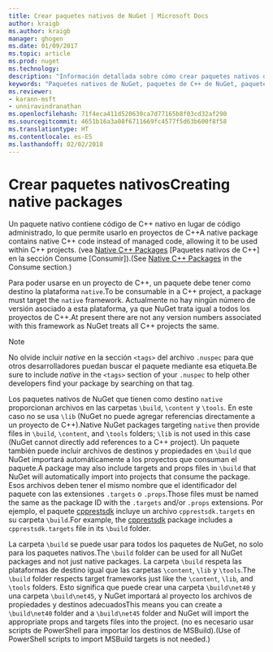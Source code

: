 ```yaml
---
title: Crear paquetes nativos de NuGet | Microsoft Docs
author: kraigb
ms.author: kraigb
manager: ghogen
ms.date: 01/09/2017
ms.topic: article
ms.prod: nuget
ms.technology: 
description: "Información detallada sobre cómo crear paquetes nativos de NuGet que contengan código de C++ en lugar de tener código administrado, para usarlos en proyectos de C++."
keywords: "Paquetes nativos de NuGet, paquetes de C++ de NuGet, paquetes de código nativo, destino de los proyectos de C++"
ms.reviewer:
- karann-msft
- unniravindranathan
ms.openlocfilehash: 71f4eca411d520630ca7d77165b8f03cd32af290
ms.sourcegitcommit: 4651b16a3a08f6711669fc4577f5d63b600f8f58
ms.translationtype: HT
ms.contentlocale: es-ES
ms.lasthandoff: 02/02/2018
---
```

# <a name="creating-native-packages"></a><span data-ttu-id="9e2cb-104">Crear paquetes nativos</span><span class="sxs-lookup"><span data-stu-id="9e2cb-104">Creating native packages</span></span>

<span data-ttu-id="9e2cb-105">Un paquete nativo contiene código de C++ nativo en lugar de código administrado, lo que permite usarlo en proyectos de C++</span><span class="sxs-lookup"><span data-stu-id="9e2cb-105">A native package contains native C++ code instead of managed code, allowing it to be used within C++ projects.</span></span> <span data-ttu-id="9e2cb-106">(vea [Native C++ Packages](../consume-packages/finding-and-choosing-packages.md#native-cpp-packages) [Paquetes nativos de C++] en la sección Consume [Consumir]).</span><span class="sxs-lookup"><span data-stu-id="9e2cb-106">(See [Native C++ Packages](../consume-packages/finding-and-choosing-packages.md#native-cpp-packages) in the Consume section.)</span></span>

<span data-ttu-id="9e2cb-107">Para poder usarse en un proyecto de C++, un paquete debe tener como destino la plataforma `native`.</span><span class="sxs-lookup"><span data-stu-id="9e2cb-107">To be consumable in a C++ project, a package must target the `native` framework.</span></span> <span data-ttu-id="9e2cb-108">Actualmente no hay ningún número de versión asociado a esta plataforma, ya que NuGet trata igual a todos los proyectos de C++.</span><span class="sxs-lookup"><span data-stu-id="9e2cb-108">At present there are not any version numbers associated with this framework as NuGet treats all C++ projects the same.</span></span>

> [!Note]
> <span data-ttu-id="9e2cb-109">No olvide incluir *native* en la sección `<tags>` del archivo `.nuspec` para que otros desarrolladores puedan buscar el paquete mediante esa etiqueta.</span><span class="sxs-lookup"><span data-stu-id="9e2cb-109">Be sure to include *native* in the `<tags>` section of your `.nuspec` to help other developers find your package by searching on that tag.</span></span>

<span data-ttu-id="9e2cb-110">Los paquetes nativos de NuGet que tienen como destino `native` proporcionan archivos en las carpetas `\build`, `\content` y `\tools`. En este caso no se usa `\lib` (NuGet no puede agregar referencias directamente a un proyecto de C++).</span><span class="sxs-lookup"><span data-stu-id="9e2cb-110">Native NuGet packages targeting `native` then provide files in `\build`, `\content`, and `\tools` folders; `\lib` is not used in this case (NuGet cannot directly add references to a C++ project).</span></span> <span data-ttu-id="9e2cb-111">Un paquete también puede incluir archivos de destinos y propiedades en `\build` que NuGet importará automáticamente a los proyectos que consuman el paquete.</span><span class="sxs-lookup"><span data-stu-id="9e2cb-111">A package may also include targets and props files in `\build` that NuGet will automatically import into projects that consume the package.</span></span> <span data-ttu-id="9e2cb-112">Esos archivos deben tener el mismo nombre que el identificador del paquete con las extensiones `.targets` o `.props`.</span><span class="sxs-lookup"><span data-stu-id="9e2cb-112">Those files must be named the same as the package ID with the `.targets` and/or `.props` extensions.</span></span> <span data-ttu-id="9e2cb-113">Por ejemplo, el paquete [cpprestsdk](https://nuget.org/packages/cpprestsdk/) incluye un archivo `cpprestsdk.targets` en su carpeta `\build`.</span><span class="sxs-lookup"><span data-stu-id="9e2cb-113">For example, the [cpprestsdk](https://nuget.org/packages/cpprestsdk/) package includes a `cpprestsdk.targets` file in its `\build` folder.</span></span>

<span data-ttu-id="9e2cb-114">La carpeta `\build` se puede usar para todos los paquetes de NuGet, no solo para los paquetes nativos.</span><span class="sxs-lookup"><span data-stu-id="9e2cb-114">The `\build` folder can be used for all NuGet packages and not just native packages.</span></span> <span data-ttu-id="9e2cb-115">La carpeta `\build` respeta las plataformas de destino igual que las carpetas `\content`, `\lib` y `\tools`.</span><span class="sxs-lookup"><span data-stu-id="9e2cb-115">The `\build` folder respects target frameworks just like the `\content`, `\lib`, and `\tools` folders.</span></span> <span data-ttu-id="9e2cb-116">Esto significa que puede crear una carpeta `\build\net40` y una carpeta `\build\net45`, y NuGet importará al proyecto los archivos de propiedades y destinos adecuados</span><span class="sxs-lookup"><span data-stu-id="9e2cb-116">This means you can create a `\build\net40` folder and a `\build\net45` folder and NuGet will import the appropriate props and targets files into the project.</span></span> <span data-ttu-id="9e2cb-117">(no es necesario usar scripts de PowerShell para importar los destinos de MSBuild).</span><span class="sxs-lookup"><span data-stu-id="9e2cb-117">(Use of PowerShell scripts to import MSBuild targets is not needed.)</span></span>
